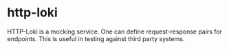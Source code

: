 # http-loki
HTTP-Loki is a mocking service.  One can define request-response pairs for endpoints.  This is useful in testing against third party systems.

